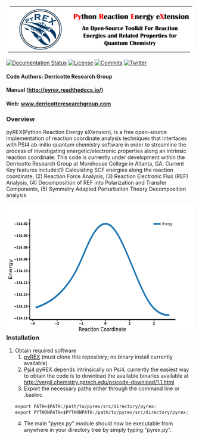 ![pyrex](logos/pyrex_logo_2019_banner.png)

[![Documentation Status](https://readthedocs.org/projects/pyrex/badge/?version=latest)](http://pyrex.readthedocs.io/en/latest/?badge=latest)
[![License](https://img.shields.io/github/license/WDerricotte/pyrex)](https://github.com/WDerricotte/pyrex/blob/master/LICENSE)
[![Commits](https://img.shields.io/github/commit-activity/m/WDerricotte/pyrex)](https://github.com/WDerricotte/pyrex/commits/master)
[![Twitter](https://img.shields.io/twitter/follow/ProfDerricotte?style=social&logo=twitter)](https://twitter.com/ProfDerricotte)

#### Code Authors: Derricotte Research Group

#### Manual (http://pyrex.readthedocs.io/)
#### Web: www.derricotteresearchgroup.com

### Overview

pyREX(Python Reaction Energy eXtension), is a free open-source implementation of reaction coordinate analysis techniques that interfaces with PSI4 ab-initio quantum chemistry software in order to streamline the process of investigating energetic/electronic properties along an intrinsic reaction coordinate. This code is currently under development within the Derricotte Research Group at Morehouse College in Atlanta, GA. Current Key features include:(1) Calculating SCF energies along the reaction coordinate, (2) Reaction Force Analysis, (3) Reaction Electronic Flux (REF) Analysis, (4) Decomposition of REF into Polarization and Transfer Components, (5) Symmetry Adapted Perturbation Theory Decomposition analysis

<img align="right" src="logos/plots.gif" width="650" height="350">

### Installation
1. Obtain required software
    1. [pyREX](https://github.com/WDerricotte/pyrex) (must clone this repository; no binary install currently available)
    2. [Psi4](http://psicode.org/psi4manual/1.1/build_obtaining.html) pyREX depends intrinsically on Psi4, currently the easiest way to obtain the code is to download the available binaries available at http://vergil.chemistry.gatech.edu/psicode-download/1.1.html
    3. Export the necessary paths either through the command line or .bashrc
    ``` 
    export PATH=$PATH:/path/to/pyrex/src/directory/pyrex:
    export PYTHONPATH=$PYTHONPATH:/path/to/pyrex/src/directory/pyrex:
    ```
    4. The main "pyrex.py" module should now be executable from anywhere in your directory tree by simply typing "pyrex.py".  
